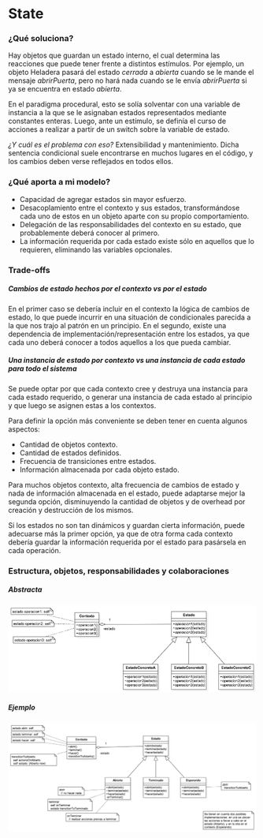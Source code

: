 # State

### ¿Qué soluciona?

Hay objetos que guardan un estado interno, el cual determina las reacciones que puede tener frente a distintos estímulos. Por ejemplo, un objeto Heladera pasará del estado *cerrada* a *abierta* cuando se le mande el mensaje *abrirPuerta*, pero no hará nada cuando se le envía *abrirPuerta* si ya se encuentra en estado *abierta*.

En el paradigma procedural, esto se solía solventar con una variable de instancia a la que se le asignaban estados representados mediante constantes enteras. Luego, ante un estímulo, se definía el curso de acciones a realizar a partir de un switch sobre la variable de estado.

*¿Y cuál es el problema con eso?* Extensibilidad y mantenimiento. Dicha sentencia condicional suele encontrarse en muchos lugares en el código, y los cambios deben verse reflejados en todos ellos.

### ¿Qué aporta a mi modelo?

- Capacidad de agregar estados sin mayor esfuerzo.
- Desacoplamiento entre el contexto y sus estados, transformándose cada uno de estos en un objeto aparte con su propio comportamiento.
- Delegación de las responsabilidades del contexto en su estado, que probablemente deberá conocer al primero.
- La información requerida por cada estado existe sólo en aquellos que lo requieren, eliminando las variables opcionales.

### Trade-offs

##### Cambios de estado hechos por el contexto vs por el estado

En el primer caso se debería incluir en el contexto la lógica de cambios de estado, lo que puede incurrir en una situación de condicionales parecida a la que nos trajo al patrón en un principio. En el segundo, existe una dependencia de implementación/representación entre los estados, ya que cada uno deberá conocer a todos aquellos a los que pueda cambiar.

##### Una instancia de estado por contexto vs una instancia de cada estado para todo el sistema

Se puede optar por que cada contexto cree y destruya una instancia para cada estado requerido, o generar una instancia de cada estado al principio y que luego se asignen estas a los contextos.

Para definir la opción más conveniente se deben tener en cuenta algunos aspectos:
- Cantidad de objetos contexto.
- Cantidad de estados definidos.
- Frecuencia de transiciones entre estados.
- Información almacenada por cada objeto estado.

Para muchos objetos contexto, alta frecuencia de cambios de estado y nada de información almacenada en el estado, puede adaptarse mejor la segunda opción, disminuyendo la cantidad de objetos y de overhead por creación y destrucción de los mismos.

Si los estados no son tan dinámicos y guardan cierta información, puede adecuarse más la primer opción, ya que de otra forma cada contexto debería guardar la información requerida por el estado para pasársela en cada operación.

### Estructura, objetos, responsabilidades y colaboraciones

##### Abstracta
![](./uml/state_abstracto.png)


##### Ejemplo
![](./uml/state_ejemplo.png)